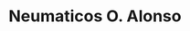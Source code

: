 ---
title: "Neumaticos O. Alonso"
url: /ciudad-autonoma-de-buenos-aires/neumaticos-o-alonso/
shop: neumáticos
---